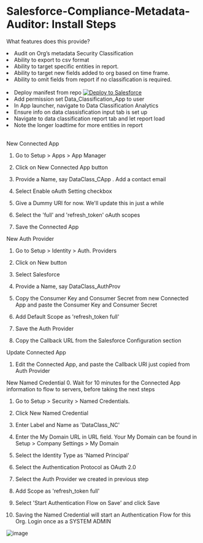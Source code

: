 # Salesforce-Compliance-Metadata-Auditor: Install Steps

What features does this provide?
<l>

  <li>Audit on Org’s metadata Security Classification</li>
 <li>Ability to export to csv format</li>
 <li>Ability to target specific entities in report.</li>
 <li>Ability to target new fields added to org based on time frame.</li>
 <li>Ability to omit fields from report if no classification is required.</li>
</l>
<br>
<l>
  <li>Deploy manifest from repo <a href="https://githubsfdeploy.herokuapp.com">
  <img alt="Deploy to Salesforce"
       src="https://raw.githubusercontent.com/afawcett/githubsfdeploy/master/deploy.png">
</a></li>
  <li>Add permission set Data_Classification_App to user</li>
  <li>In App launcher, navigate to Data Classification Analytics</li>
  <li>Ensure info on data classisfication input tab is set up</li>
  <li>Navigate to data classification report tab and let report load</li>
  <li>Note the longer loadtime for more entities in report</li>
</l>
  <br>

New Connected App

1. Go to Setup > Apps > App Manager

2. Click on New Connected App button

3. Provide a Name, say DataClass_CApp . Add a contact email

4. Select Enable oAuth Setting checkbox

5. Give a Dummy URl for now. We'll update this in just a while

6. Select the 'full' and 'refresh_token' oAuth scopes

7. Save the Connected App

New Auth Provider

1. Go to Setup > Identity > Auth. Providers

2. Click on New button

3. Select Salesforce

4. Provide a Name, say DataClass_AuthProv

5. Copy the Consumer Key and Consumer Secret from new Connected App and paste the Consumer Key and Consumer Secret

6. Add Default Scope as 'refresh_token full'

7. Save the Auth Provider

8. Copy the Callback URL from the Salesforce Configuration section

Update Connected App

1. Edit the Connected App, and paste the Callback URl just copied from Auth Provider

New Named Credential 0. Wait for 10 minutes for the Connected App information to flow to servers, before taking the next steps

1. Go to Setup > Security > Named Credentials.

2. Click New Named Credential

3. Enter Label and Name as 'DataClass_NC'

4. Enter the My Domain URL in URL field. Your My Domain can be found in Setup > Company Settings > My Domain

5. Select the Identity Type as 'Named Principal'

6. Select the Authentication Protocol as OAuth 2.0

7. Select the Auth Provider we created in previous step

8. Add Scope as 'refresh_token full'

9. Select 'Start Authentication Flow on Save' and click Save

10. Saving the Named Credential will start an Authentication Flow for this Org. Login once as a SYSTEM ADMIN
    <br/>


![image](https://user-images.githubusercontent.com/83821286/154959257-53fa7f5d-8112-4737-bc9d-2ce27bd8d608.png)
